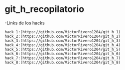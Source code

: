 # git_h_recopilatorio

 -Links de los hacks

    hack_1:(https://github.com/VictorRivero1204/git_h_1)
    hack_2:(https://github.com/VictorRivero1204/git_h_2)
    hack_3:(https://github.com/VictorRivero1204/git_h_3)
    hack_4:(https://github.com/VictorRivero1204/git_h_4)
    hack_5:(https://github.com/VictorRivero1204/git_h_5)
    hack_6:(https://github.com/VictorRivero1204/git_h_6)
    hack_7:(https://github.com/VictorRivero1204/git_h_7)
    hack_8:(https://github.com/VictorRivero1204/git_h_8)

